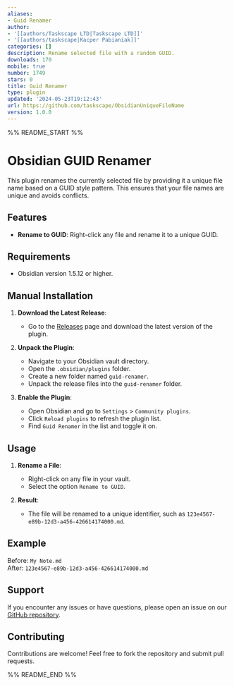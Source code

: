 ```yaml
---
aliases:
- Guid Renamer
author:
- '[[authors/Taskscape LTD|Taskscape LTD]]'
- '[[authors/taskscape|Kacper Pabianiak]]'
categories: []
description: Rename selected file with a random GUID.
downloads: 170
mobile: true
number: 1749
stars: 0
title: Guid Renamer
type: plugin
updated: '2024-05-23T19:12:43'
url: https://github.com/taskscape/ObsidianUniqueFileName
version: 1.0.0
---
```


%% README_START %%

# Obsidian GUID Renamer

This plugin renames the currently selected file by providing it a unique file name based on a GUID style pattern. This ensures that your file names are unique and avoids conflicts.

## Features

- **Rename to GUID**: Right-click any file and rename it to a unique GUID.

## Requirements

- Obsidian version 1.5.12 or higher.

## Manual Installation

1. **Download the Latest Release**:
   - Go to the [Releases](https://github.com/taskscape/ObsidianUniqueFileName/releases) page and download the latest version of the plugin.

2. **Unpack the Plugin**:
   - Navigate to your Obsidian vault directory.
   - Open the `.obsidian/plugins` folder.
   - Create a new folder named `guid-renamer`.
   - Unpack the release files into the `guid-renamer` folder.

3. **Enable the Plugin**:
   - Open Obsidian and go to `Settings` > `Community plugins`.
   - Click `Reload plugins` to refresh the plugin list.
   - Find `Guid Renamer` in the list and toggle it on.

## Usage

1. **Rename a File**:
   - Right-click on any file in your vault.
   - Select the option `Rename to GUID`.

2. **Result**:
   - The file will be renamed to a unique identifier, such as `123e4567-e89b-12d3-a456-426614174000.md`.

## Example

Before: `My Note.md`  
After: `123e4567-e89b-12d3-a456-426614174000.md`

## Support

If you encounter any issues or have questions, please open an issue on our [GitHub repository](https://github.com/taskscape/ObsidianUniqueFileName).

## Contributing

Contributions are welcome! Feel free to fork the repository and submit pull requests.


%% README_END %%